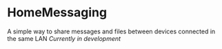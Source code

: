 # HomeMessaging
A simple way to share messages and files between devices connected in the same LAN
*Currently in development*
